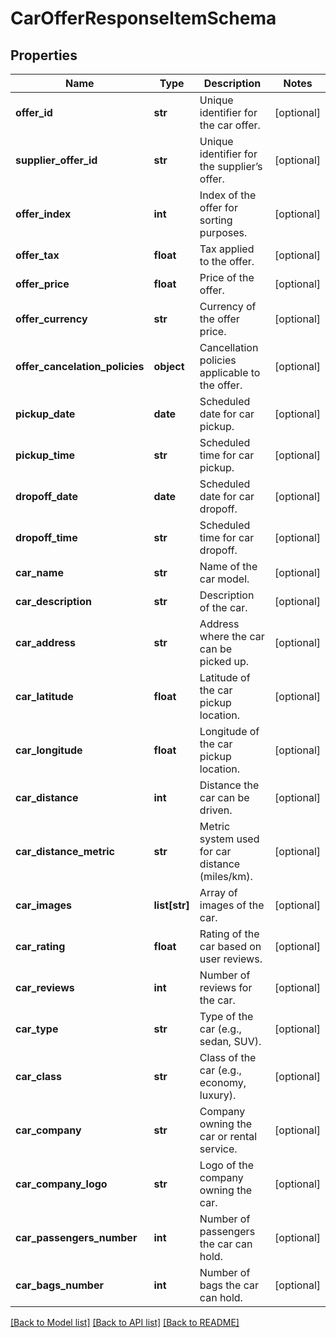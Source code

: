 # CarOfferResponseItemSchema

## Properties
Name | Type | Description | Notes
------------ | ------------- | ------------- | -------------
**offer_id** | **str** | Unique identifier for the car offer. | [optional] 
**supplier_offer_id** | **str** | Unique identifier for the supplier’s offer. | [optional] 
**offer_index** | **int** | Index of the offer for sorting purposes. | [optional] 
**offer_tax** | **float** | Tax applied to the offer. | [optional] 
**offer_price** | **float** | Price of the offer. | [optional] 
**offer_currency** | **str** | Currency of the offer price. | [optional] 
**offer_cancelation_policies** | **object** | Cancellation policies applicable to the offer. | [optional] 
**pickup_date** | **date** | Scheduled date for car pickup. | [optional] 
**pickup_time** | **str** | Scheduled time for car pickup. | [optional] 
**dropoff_date** | **date** | Scheduled date for car dropoff. | [optional] 
**dropoff_time** | **str** | Scheduled time for car dropoff. | [optional] 
**car_name** | **str** | Name of the car model. | [optional] 
**car_description** | **str** | Description of the car. | [optional] 
**car_address** | **str** | Address where the car can be picked up. | [optional] 
**car_latitude** | **float** | Latitude of the car pickup location. | [optional] 
**car_longitude** | **float** | Longitude of the car pickup location. | [optional] 
**car_distance** | **int** | Distance the car can be driven. | [optional] 
**car_distance_metric** | **str** | Metric system used for car distance (miles/km). | [optional] 
**car_images** | **list[str]** | Array of images of the car. | [optional] 
**car_rating** | **float** | Rating of the car based on user reviews. | [optional] 
**car_reviews** | **int** | Number of reviews for the car. | [optional] 
**car_type** | **str** | Type of the car (e.g., sedan, SUV). | [optional] 
**car_class** | **str** | Class of the car (e.g., economy, luxury). | [optional] 
**car_company** | **str** | Company owning the car or rental service. | [optional] 
**car_company_logo** | **str** | Logo of the company owning the car. | [optional] 
**car_passengers_number** | **int** | Number of passengers the car can hold. | [optional] 
**car_bags_number** | **int** | Number of bags the car can hold. | [optional] 

[[Back to Model list]](../README.md#documentation-for-models) [[Back to API list]](../README.md#documentation-for-api-endpoints) [[Back to README]](../README.md)

